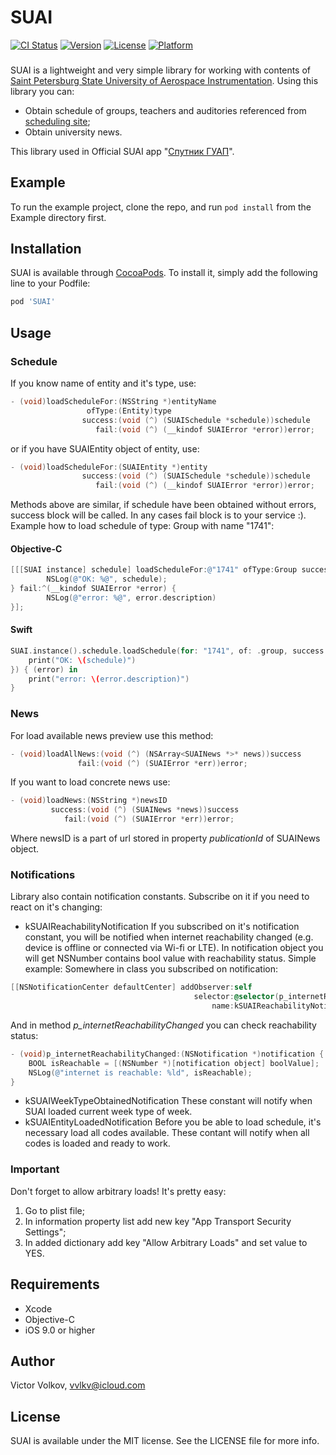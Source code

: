# SUAI

[![CI Status](https://img.shields.io/travis/vvlkv/SUAI.svg?style=flat)](https://travis-ci.org/vvlkv/SUAI)
[![Version](https://img.shields.io/cocoapods/v/SUAI.svg?style=flat)](https://cocoapods.org/pods/SUAI)
[![License](https://img.shields.io/cocoapods/l/SUAI.svg?style=flat)](https://cocoapods.org/pods/SUAI)
[![Platform](https://img.shields.io/cocoapods/p/SUAI.svg?style=flat)](https://cocoapods.org/pods/SUAI)
###
SUAI is a lightweight and very simple library for working with contents of [Saint Petersburg State University of Aerospace Instrumentation](http://suai.ru).
Using this library you can:
* Obtain schedule of groups, teachers and auditories referenced from [scheduling site](rasp.guap.ru);
* Obtain university news.

This library used in Official SUAI app "[Спутник ГУАП](https://itunes.apple.com/ru/app/спутник-гуап/id1234040508?l=en&mt=8)".
## Example
To run the example project, clone the repo, and run `pod install` from the Example directory first.

## Installation

SUAI is available through [CocoaPods](https://cocoapods.org). To install it, simply add the following line to your Podfile:

```ruby
pod 'SUAI'
```
## Usage
### Schedule
If you know name of entity and it's type, use:
```Objective-C
- (void)loadScheduleFor:(NSString *)entityName
                 ofType:(Entity)type
                success:(void (^) (SUAISchedule *schedule))schedule
                   fail:(void (^) (__kindof SUAIError *error))error;
```
or if you have SUAIEntity object of entity, use:
```Objective-C
- (void)loadScheduleFor:(SUAIEntity *)entity
                success:(void (^) (SUAISchedule *schedule))schedule
                   fail:(void (^) (__kindof SUAIError *error))error;
```
Methods above are similar, if schedule have been obtained without errors, success block will be called. In any cases fail block is to your service :).
Example how to load schedule of type: Group with name "1741":
#### Objective-C
```Objective-C
[[[SUAI instance] schedule] loadScheduleFor:@"1741" ofType:Group success:^(SUAISchedule *schedule) {
        NSLog(@"OK: %@", schedule);
} fail:^(__kindof SUAIError *error) {
        NSLog(@"error: %@", error.description)
}];
```
#### Swift
```Swift
SUAI.instance().schedule.loadSchedule(for: "1741", of: .group, success: { (schedule) in
    print("OK: \(schedule)")
}) { (error) in
    print("error: \(error.description)")
}
```
### News
For load available news preview use this method:
```Objective-C
- (void)loadAllNews:(void (^) (NSArray<SUAINews *>* news))success
               fail:(void (^) (SUAIError *err))error;
```
If you want to load concrete news use:
```Objective-C
- (void)loadNews:(NSString *)newsID
         success:(void (^) (SUAINews *news))success
            fail:(void (^) (SUAIError *err))error;
```
Where newsID is a part of url stored in property *publicationId* of SUAINews object.

### Notifications

Library also contain notification constants. Subscribe on it if you need to react on it's changing:
* kSUAIReachabilityNotification
If you subscribed on it's notification constant, you will be notified when internet reachability changed (e.g. device is offline or connected via Wi-fi or LTE). In notification object you will get NSNumber contains bool value with reachability status.
Simple example:
Somewhere in class you subscribed on notification:

```Objective-C
[[NSNotificationCenter defaultCenter] addObserver:self
                                         selector:@selector(p_internetReachabilityChanged:)
                                             name:kSUAIReachabilityNotification object:nil];
```
And in method *p_internetReachabilityChanged* you can check reachability status:
```Objective-C
- (void)p_internetReachabilityChanged:(NSNotification *)notification {
    BOOL isReachable = [(NSNumber *)[notification object] boolValue];
    NSLog(@"internet is reachable: %ld", isReachable);
}
```
* kSUAIWeekTypeObtainedNotification
These constant will notify when SUAI loaded current week type of week.
* kSUAIEntityLoadedNotification
Before you be able to load schedule, it's necessary load all codes available. These contant will notify when all codes is loaded and ready to work.

### Important
Don't forget to allow arbitrary loads!
It's pretty easy:
1. Go to plist file;
2. In information property list add new key "App Transport Security Settings";
3. In added dictionary add key "Allow Arbitrary Loads" and set value to YES.
## Requirements
* Xcode
* Objective-C
* iOS 9.0 or higher

## Author

Victor Volkov, vvlkv@icloud.com

## License

SUAI is available under the MIT license. See the LICENSE file for more info.
